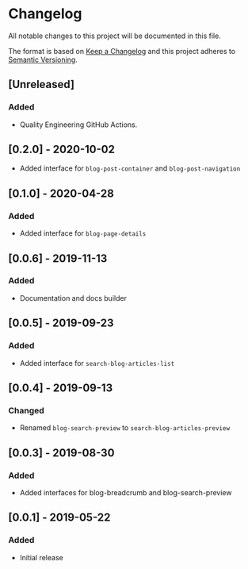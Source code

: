# Changelog

All notable changes to this project will be documented in this file.

The format is based on [Keep a Changelog](http://keepachangelog.com/en/1.0.0/)
and this project adheres to [Semantic Versioning](http://semver.org/spec/v2.0.0.html).

## [Unreleased]

### Added

- Quality Engineering GitHub Actions.

## [0.2.0] - 2020-10-02

- Added interface for `blog-post-container` and `blog-post-navigation`

## [0.1.0] - 2020-04-28

### Added

- Added interface for `blog-page-details`

## [0.0.6] - 2019-11-13

### Added

- Documentation and docs builder

## [0.0.5] - 2019-09-23

### Added

- Added interface for `search-blog-articles-list`

## [0.0.4] - 2019-09-13

### Changed

- Renamed `blog-search-preview` to `search-blog-articles-preview`

## [0.0.3] - 2019-08-30

### Added

- Added interfaces for blog-breadcrumb and blog-search-preview

## [0.0.1] - 2019-05-22

### Added

- Initial release
